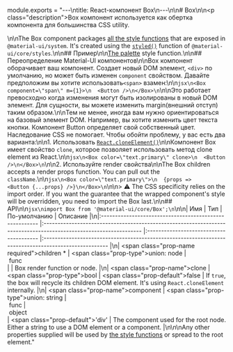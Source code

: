 module.exports = "---\ntitle: React-компонент Box\n---\n\n# Box\n\n<p class=\"description\">Box компонент используется как обертка компонента для большинства CSS utility.</p>\n\nThe Box component packages [all the style functions](/system/basics/#all-inclusive) that are exposed in `@material-ui/system`. It's created using the [`styled()`](/styles/api/#styled-style-function-component) function of `@material-ui/core/styles`.\n\n## Пример\n\n[The palette](/system/palette/) style function.\n\n## Переопределение Material-UI компонентов\n\nBox компонент оборачивает ваш компонент. Создает новый DOM элемент, `<div>` по умолчанию, но может быть изменен `component` свойством. Давайте предположим вы хотите использовать`<span>` взамен:\n\n```jsx\n<Box component=\"span\" m={1}>\n  <Button />\n</Box>\n```\n\nЭто работает превосходно когда изменения могут быть изолированы в новый DOM элемент. Для сущности, вы можете изменить margin(внешний отступ) таким образом.\n\nТем не менее, иногда вам нужно ориентироваться на базовый элемент DOM. Например, вы хотите изменить цвет текста кнопки. Компонент Button определяет свой собственный цвет. Наследование CSS не помогает. Чтобы обойти проблему, у вас есть два варианта:\n\n1. Использовать [`React.cloneElement()`](https://reactjs.org/docs/react-api.html#cloneelement)\n\nКомпонент Box имеет свойство `clone`, которое позволяет использовать метод clone element из React.\n\n```jsx\n<Box color=\"text.primary\" clone>\n  <Button />\n</Box>\n```\n\n2. Используйте render свойства\n\nThe Box children accepts a render props function. You can pull out the `className`.\n\n```jsx\n<Box color=\"text.primary\">\n  {props => <Button {...props} />}\n</Box>\n```\n\n> ⚠️ The CSS specificity relies on the import order. If you want the guarantee that the wrapped component's style will be overridden, you need to import the Box last.\n\n## API\n\n```jsx\nimport Box from '@material-ui/core/Box';\n```\n\n| Имя                                                     | Тип                                                                                                               | По-умолчанию                            | Описание                                                                                              |\n|:------------------------------------------------------- |:----------------------------------------------------------------------------------------------------------------- |:--------------------------------------- |:----------------------------------------------------------------------------------------------------- |\n| <span class=\"prop-name required\">children&nbsp;*</span> | <span class=\"prop-type\">union:&nbsp;node&nbsp;&#124;<br />&nbsp;func<br /></span>                                 |                                         | Box render function or node.                                                                          |\n| <span class=\"prop-name\">clone</span>                    | <span class=\"prop-type\">bool</span>                                                                               | <span class=\"prop-default\">false</span> | If `true`, the box will recycle its children DOM element. It's using `React.cloneElement` internally. |\n| <span class=\"prop-name\">component</span>                | <span class=\"prop-type\">union:&nbsp;string&nbsp;&#124;<br />&nbsp;func&nbsp;&#124;<br />&nbsp;object<br /></span> | <span class=\"prop-default\">'div'</span> | The component used for the root node. Either a string to use a DOM element or a component.            |\n\n\nAny other properties supplied will be used by [the style functions](/system/basics/#all-inclusive) or spread to the root element."